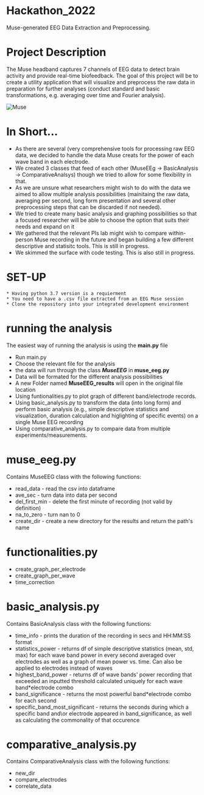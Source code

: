 # Hackathon_2022
Muse-generated EEG Data Extraction and Preprocessing.

# Project Description
The Muse headband captures 7 channels of EEG data to detect brain activity and provide real-time biofeedback. The goal of this project will be to create a utility application that will visualize and preprocess the raw data in preparation for further analyses (conduct standard and basic transformations, e.g. averaging over time and Fourier analysis).

![Muse](https://user-images.githubusercontent.com/101252448/177865771-477d0b9a-4058-471c-9345-64fe1965b473.jpg)

# In Short...
* As there are several (very comprehensive tools for processing raw EEG data, we decided to handle the data Muse creats for the power of each wave band in each electrode.
* We created 3 classes that feed of each other (MuseEEg -> BasicAnalysis -> ComparativeAnalsys) though we tried to allow for some flexibility in that. 
* As we are unsure what researchers might wish to do with the data we aimed to allow multiple analysis possibilities (mainitaing the raw data, averaging per second, long form presentation and several other preprocessing steps that can be discarded if not needed).
* We tried to create many basic analysis and graphing possibilities so that a focused researcher will be able to choose the option that suits their needs and expand on it
* We gathered that the relevant PIs lab might wish to compare within-person Muse recording in the future and began building a few different descriptive and statisitc tools. This is still in progress.
* We skimmed the surface with code testing. This is also still in progress.

# SET-UP
```
* Having python 3.7 version is a requierment 
* You need to have a .csv file extracted from an EEG Muse session
* Clone the repository into your integrated development environment
```

# running the analysis
The easiest way of running the analysis is using the **main.py** file

* Run main.py
* Choose the relevant file for the analysis
* the data will run through the class ***MuseEEG*** in **muse_eeg.py**
* Data will be formated for the different analysis possibilities
* A new Folder named **MuseEEG_results** will open in the original file location
* Using funtionalities.py to plot graph of different band/electrode records.
* Using basic_analysis.py to transform the data (into long form) and perform basic analysis (e.g., simple descriptive statistics and visualization, duration calculation and higlighting of specific events) on a single Muse EEG recording
* Using comparative_analysis.py to compare data from multiple experiments/measurements.

# muse_eeg.py
Contains MuseEEG class with the following functions:
- read_data - read the csv into dataframe
- ave_sec - turn data into data per second
- del_first_min - delete the first minute of recording (not valid by definition)
- na_to_zero - turn nan to 0
- create_dir - create a new directory for the results and return the path's name

# functionalities.py
- create_graph_per_electrode
- create_graph_per_wave
- time_correction

# basic_analysis.py
Contains BasicAnalysis class with the following functions:
- time_info - prints the duration of the recording in secs and HH:MM:SS format
- statistics_power - returns df of simple descriptive statistics (mean, std, max) for each wave band power in every second averaged over electrodes as well as a graph of mean power vs. time. Can also be applied to electrodes instead of waves
- highest_band_power - returns df of wave bands' power recording that exceeded an inputted threshold calculated uniquely for each wave band*electrode combo
- band_significance - returns the most powerful band*electrode combo for each second
- specific_band_most_significant - returns the seconds during which a specific band and\or electrode appeared in band_significance, as well as calculating the commonality of that occurence

# comparative_analysis.py
Contains ComparativeAnalysis class with the following functions:

- new_dir
- compare_electrodes
- correlate_data
